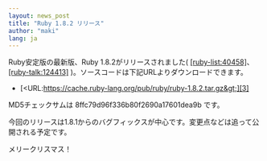 ```yaml
---
layout: news_post
title: "Ruby 1.8.2 リリース"
author: "maki"
lang: ja
---
```


Ruby安定版の最新版、Ruby 1.8.2がリリースされました(
[\[ruby-list:40458\]][1]、[\[ruby-talk:124413\]][2]
)。ソースコードは下記URLよりダウンロードできます。

* [&lt;URL:https://cache.ruby-lang.org/pub/ruby/ruby-1.8.2.tar.gz&gt;][3]

MD5チェックサムは 8ffc79d96f336b80f2690a17601dea9b です。

今回のリリースは1.8.1からのバグフィックスが中心です。変更点などは追って公開される予定です。

メリークリスマス！



[1]: https://blade.ruby-lang.org/ruby-list/40458
[2]: http://blade.nagaokaut.ac.jp/cgi-bin/scat.rb/ruby/ruby-talk/124413
[3]: https://cache.ruby-lang.org/pub/ruby/ruby-1.8.2.tar.gz
